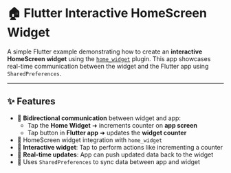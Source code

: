 # 🏠 Flutter Interactive HomeScreen Widget

A simple Flutter example demonstrating how to create an **interactive HomeScreen widget** using the [`home_widget`](https://pub.dev/packages/home_widget) plugin. This app showcases real-time communication between the widget and the Flutter app using `SharedPreferences`.



---

## ✨ Features
- 🔁 **Bidirectional communication** between widget and app:
  - Tap the **Home Widget** ➜ increments counter on **app screen**
  - Tap button in **Flutter app** ➜ updates the **widget counter**
- 🧩 HomeScreen widget integration with `home_widget`
- 🔁 **Interactive widget**: Tap to perform actions like incrementing a counter
- 📲 **Real-time updates**: App can push updated data back to the widget
- 💾 Uses `SharedPreferences` to sync data between app and widget

